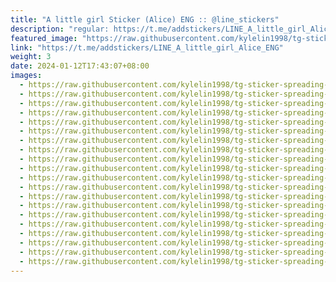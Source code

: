 ```yaml
---
title: "A little girl Sticker (Alice) ENG :: @line_stickers"
description: "regular: https://t.me/addstickers/LINE_A_little_girl_Alice_ENG"
featured_image: "https://raw.githubusercontent.com/kylelin1998/tg-sticker-spreading-worldwide-images/main/img/77eaf22b-bee5-41b0-a3c6-9b1dd7cdd735.jpg"
link: "https://t.me/addstickers/LINE_A_little_girl_Alice_ENG"
weight: 3
date: 2024-01-12T17:43:07+08:00
images:
  - https://raw.githubusercontent.com/kylelin1998/tg-sticker-spreading-worldwide-images/main/img/77eaf22b-bee5-41b0-a3c6-9b1dd7cdd735.jpg
  - https://raw.githubusercontent.com/kylelin1998/tg-sticker-spreading-worldwide-images/main/img/d5101959-f216-499e-9f52-65873c743282.jpg
  - https://raw.githubusercontent.com/kylelin1998/tg-sticker-spreading-worldwide-images/main/img/ef77b844-2aea-4a73-a20b-a82e0068ce74.jpg
  - https://raw.githubusercontent.com/kylelin1998/tg-sticker-spreading-worldwide-images/main/img/d74b9f5d-2af1-417a-a875-5a827e35d306.jpg
  - https://raw.githubusercontent.com/kylelin1998/tg-sticker-spreading-worldwide-images/main/img/67fde6e8-943a-4106-8ae6-508acfff8aae.jpg
  - https://raw.githubusercontent.com/kylelin1998/tg-sticker-spreading-worldwide-images/main/img/631ed1ae-1673-498a-be42-fe3b22a32539.jpg
  - https://raw.githubusercontent.com/kylelin1998/tg-sticker-spreading-worldwide-images/main/img/38aa603c-d619-4f11-92d7-8c964d5662e1.jpg
  - https://raw.githubusercontent.com/kylelin1998/tg-sticker-spreading-worldwide-images/main/img/222801c3-1d58-40f1-ab8f-cbacdbd422a4.jpg
  - https://raw.githubusercontent.com/kylelin1998/tg-sticker-spreading-worldwide-images/main/img/c8ba37b1-a46a-40fe-892b-295b3abbaef7.jpg
  - https://raw.githubusercontent.com/kylelin1998/tg-sticker-spreading-worldwide-images/main/img/0f8abfb0-d517-4223-9b0f-03adedaec4b7.jpg
  - https://raw.githubusercontent.com/kylelin1998/tg-sticker-spreading-worldwide-images/main/img/c2eb23c6-1645-43e6-a35d-f0e7fe3b042e.jpg
  - https://raw.githubusercontent.com/kylelin1998/tg-sticker-spreading-worldwide-images/main/img/173818d8-5a32-49ba-a51f-8f939294ad4f.jpg
  - https://raw.githubusercontent.com/kylelin1998/tg-sticker-spreading-worldwide-images/main/img/d361e915-f5de-465f-ab04-a4e82d851b61.jpg
  - https://raw.githubusercontent.com/kylelin1998/tg-sticker-spreading-worldwide-images/main/img/7ece6956-993d-4e47-bf8f-a83f8f14059e.jpg
  - https://raw.githubusercontent.com/kylelin1998/tg-sticker-spreading-worldwide-images/main/img/59a08be5-671b-4981-87f2-d52d17425627.jpg
  - https://raw.githubusercontent.com/kylelin1998/tg-sticker-spreading-worldwide-images/main/img/192d79bc-6a75-4869-8bba-07ad28b01949.jpg
  - https://raw.githubusercontent.com/kylelin1998/tg-sticker-spreading-worldwide-images/main/img/06116e99-27fe-42f6-ba78-78778b3cbecb.jpg
  - https://raw.githubusercontent.com/kylelin1998/tg-sticker-spreading-worldwide-images/main/img/a01010c9-fdfa-47c3-8426-35239b7bbfec.jpg
  - https://raw.githubusercontent.com/kylelin1998/tg-sticker-spreading-worldwide-images/main/img/065b6d8f-7b57-4823-8f15-a67e95e6be3d.jpg
  - https://raw.githubusercontent.com/kylelin1998/tg-sticker-spreading-worldwide-images/main/img/2964c772-ca9e-4b4c-99ef-7379a663670f.jpg
---
```

